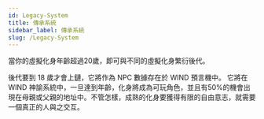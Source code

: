 ```yaml
---
id: Legacy-System
title: 傳承系統
sidebar_label: 傳承系統
slug: /Legacy-System
---
```


當你的虛擬化身年齡超過20歲，即可與不同的虛擬化身繁衍後代。 

後代要到 18 歲才會上鏈，它將作為 NPC 數據存在於 WIND 預言機中。 它將在 WIND 神諭系統中，一旦達到年齡，化身將成為可玩角色，並且有50%的機會出現在母親或父親的地址中。不管怎樣，成熟的化身要獲得有限的自由意志，就需要一個真正的人與之交互。 
